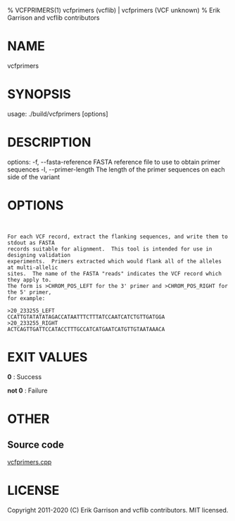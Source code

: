 % VCFPRIMERS(1) vcfprimers (vcflib) | vcfprimers (VCF unknown)
% Erik Garrison and vcflib contributors

# NAME

vcfprimers

# SYNOPSIS

usage: ./build/vcfprimers [options] <vcf file>

# DESCRIPTION

options: -f, --fasta-reference FASTA reference file to use to obtain primer sequences -l, --primer-length The length of the primer sequences on each side of the variant

# OPTIONS

```


For each VCF record, extract the flanking sequences, and write them to stdout as FASTA
records suitable for alignment.  This tool is intended for use in designing validation
experiments.  Primers extracted which would flank all of the alleles at multi-allelic
sites.  The name of the FASTA "reads" indicates the VCF record which they apply to.
The form is >CHROM_POS_LEFT for the 3' primer and >CHROM_POS_RIGHT for the 5' primer,
for example:

>20_233255_LEFT
CCATTGTATATATAGACCATAATTTCTTTATCCAATCATCTGTTGATGGA
>20_233255_RIGHT
ACTCAGTTGATTCCATACCTTTGCCATCATGAATCATGTTGTAATAAACA

```



# EXIT VALUES

**0**
: Success

**not 0**
: Failure

# OTHER

## Source code

[vcfprimers.cpp](https://github.com/vcflib/vcflib/blob/master/src/vcfprimers.cpp)

# LICENSE

Copyright 2011-2020 (C) Erik Garrison and vcflib contributors. MIT licensed.

<!--
  Created with ./scripts/bin2md.rb scripts/bin2md-template.erb
-->
